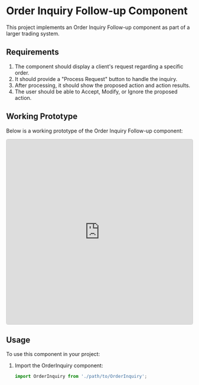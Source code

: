 # Order Inquiry Follow-up Component

This project implements an Order Inquiry Follow-up component as part of a larger trading system.

## Requirements

1. The component should display a client's request regarding a specific order.
2. It should provide a "Process Request" button to handle the inquiry.
3. After processing, it should show the proposed action and action results.
4. The user should be able to Accept, Modify, or Ignore the proposed action.

## Working Prototype

Below is a working prototype of the Order Inquiry Follow-up component:

<iframe
    src="https://gre643.github.io/main/iframe.html?id=components-orderinquiry--default&viewMode=story"
    width="100%"
    height="500px"
    style="border: 1px solid #ccc; border-radius: 4px;"
    allowfullscreen
></iframe>

## Usage

To use this component in your project:

1. Import the OrderInquiry component:
   ```jsx
   import OrderInquiry from './path/to/OrderInquiry';

